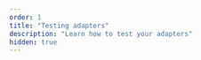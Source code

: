 ```yaml
---
order: 1
title: "Testing adapters"
description: "Learn how to test your adapters"
hidden: true
---
```

